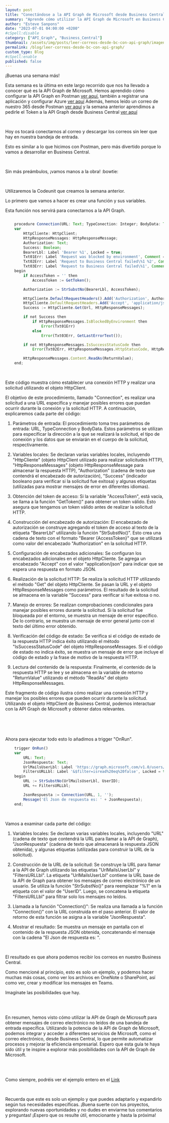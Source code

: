 ```yaml
---
layout: post
title: "Conectándose a la API Graph de Microsoft desde Business Central para obtener correos electrónicos no leídos"
summary: "Aprende cómo utilizar la API Graph de Microsoft en Business Central para obtener mensajes de correo electrónico no leídos de una bandeja de entrada específica. ¡Descubre las posibilidades que ofrece la API Graph de Microsoft!"
author: "Esteve Sanpons"
date: "2023-07-01 04:00:00 +0200"
#cSpell:disable
category: ["API_Graph", "Business_Central"]
thumbnail: /assets/img/posts/leer-correos-desde-bc-con-api-graph/imagen01.png
permalink: /blog/leer-correos-desde-bc-con-api-graph/
custom_type: Blog
#cSpell:enable
published: false
---
```


¡Buenas una semana más!

Esta semana es la última en este largo recorrido que nos ha llevado a conocer qué es la API Graph de Microsoft. Hemos aprendido cómo configurar la API Graph en Postman [ver aquí](/blog/api-graph-en-postman/), también a registrar una aplicación y configurar Azure [ver aquí](/blog/registrar-app-y-dar-permisos-en-azure/) Además, hemos leído un correo de nuestro 365 desde Postman [ver aquí](/blog/configurar-y-leer-en-postman-un-correo/) y la semana anterior aprendimos a pedirle el Token a la API Graph desde Business Central [ver aquí](/blog/token-api-graph-desde-bc/)

<br>

Hoy os tocará conectarnos al correo y descargar los correos sin leer que hay en nuestra bandeja de entrada.

Esto es similar a lo que hicimos con Postman, pero más divertido porque lo vamos a desarrollar en Business Central.

<br>

Sin más preámbulos, ¡vamos manos a la obra! :bowtie:

<br>

Utilizaremos la Codeunit que creamos la semana anterior.

Lo primero que vamos a hacer es crear una función y sus variables.

Esta función nos servirá para conectarnos a la API Graph.

```javascript

    procedure Connection(URL: Text; TypeConection: Integer; BodyData: Text) ReturnValue: Text
    var
        HttpCliente: HttpClient;
        HttpResponseMessages: HttpResponseMessage;
        Authorization: Text;
        Success: Boolean;
        BearerLbl: Label 'Bearer %1', Locked = true;
        Txt01Err: Label 'Request was blocked by environment', Comment = 'ESP="La solicitud fue bloqueada por el entorno"';
        Txt02Err: Label 'Request to Business Central failed\%1 %2', Comment = 'ESP="Solicitud a Business Central fallida\%1 %2"';
        Txt03Err: Label 'Request to Business Central failed\%1', Comment = 'ESP="La solicitud a Business Central falló\%1"';
    begin
        if AccessToken = '' then
            AccessToken := GetToken();

        Authorization := StrSubstNo(BearerLbl, AccessToken);

        HttpCliente.DefaultRequestHeaders().Add('Authorization', Authorization);
        HttpCliente.DefaultRequestHeaders.Add('Accept', 'application/json');
        Success := HttpCliente.Get(Url, HttpResponseMessages);

        if not Success then
            if HttpResponseMessages.IsBlockedByEnvironment then
                Error(Txt01Err)
            else
                Error(Txt03Err, GetLastErrorText());

        if not HttpResponseMessages.IsSuccessStatusCode then
            Error(Txt02Err, HttpResponseMessages.HttpStatusCode, HttpResponseMessages.ReasonPhrase);

        HttpResponseMessages.Content.ReadAs(ReturnValue);
    end;
```

<br>

Este código muestra cómo establecer una conexión HTTP y realizar una solicitud utilizando el objeto HttpClient.

El objetivo de este procedimiento, llamado "Connection", es realizar una solicitud a una URL específica y manejar posibles errores que puedan ocurrir durante la conexión y la solicitud HTTP. A continuación, explicaremos cada parte del código:

1. Parámetros de entrada: El procedimiento toma tres parámetros de entrada: URL, TypeConnection y BodyData. Estos parámetros se utilizan para especificar la dirección a la que se realizará la solicitud, el tipo de conexión y los datos que se enviarán en el cuerpo de la solicitud, respectivamente.

2. Variables locales: Se declaran varias variables locales, incluyendo "HttpCliente" (objeto HttpClient utilizado para realizar solicitudes HTTP), "HttpResponseMessages" (objeto HttpResponseMessage para almacenar la respuesta HTTP), "Authorization" (cadena de texto que contendrá el encabezado de autorización), "Success" (indicador booleano para verificar si la solicitud fue exitosa) y algunas etiquetas (utilizadas para mostrar mensajes de error en diferentes idiomas).

3. Obtención del token de acceso: Si la variable "AccessToken", está vacía, se llama a la función "GetToken()" para obtener un token válido. Esto asegura que tengamos un token válido antes de realizar la solicitud HTTP.

4. Construcción del encabezado de autorización: El encabezado de autorización se construye agregando el token de acceso al texto de la etiqueta "BearerLbl" utilizando la función "StrSubstNo()". Esto crea una cadena de texto con el formato "Bearer {AccessToken}" que se utilizará como valor del encabezado "Authorization" en la solicitud HTTP.

5. Configuración de encabezados adicionales: Se configuran los encabezados adicionales en el objeto HttpCliente. Se agrega un encabezado "Accept" con el valor "application/json" para indicar que se espera una respuesta en formato JSON.

6. Realización de la solicitud HTTP: Se realiza la solicitud HTTP utilizando el método "Get" del objeto HttpCliente. Se pasan la URL y el objeto HttpResponseMessages como parámetros. El resultado de la solicitud se almacena en la variable "Success" para verificar si fue exitosa o no.

7. Manejo de errores: Se realizan comprobaciones condicionales para manejar posibles errores durante la solicitud. Si la solicitud fue bloqueada por el entorno, se muestra un mensaje de error específico. De lo contrario, se muestra un mensaje de error general junto con el texto del último error obtenido.

8. Verificación del código de estado: Se verifica si el código de estado de la respuesta HTTP indica éxito utilizando el método "IsSuccessStatusCode" del objeto HttpResponseMessages. Si el código de estado no indica éxito, se muestra un mensaje de error que incluye el código de estado y la frase de motivo de la respuesta HTTP.

9. Lectura del contenido de la respuesta: Finalmente, el contenido de la respuesta HTTP se lee y se almacena en la variable de retorno "ReturnValue" utilizando el método "ReadAs" del objeto HttpResponseMessages.

Este fragmento de código ilustra cómo realizar una conexión HTTP y manejar los posibles errores que pueden ocurrir durante la solicitud. Utilizando el objeto HttpClient de Business Central, podemos interactuar con la API Graph de Microsoft y obtener datos relevantes.

<br><br><br>

Ahora para ejecutar todo esto lo añadimos a trigger "OnRun".

```javascript
    trigger OnRun()
    var
        URL: Text;
        JsonRespuesta: Text;
        UrlMailsUserLbl: Label 'https://graph.microsoft.com/v1.0/users/%1/mailFolders/inbox/messages?$count=true', Locked = true;
        FiltersURLLbl: Label '&$filter=isread%20eq%20false', Locked = true;
    begin
        URL := StrSubstNo(UrlMailsUserLbl, UserID);
        URL += FiltersURLLbl;

        JsonRespuesta := Connection(URL, 1, '');
        Message('El Json de respuesta es: ' + JsonRespuesta);
    end;

```

<br>

Vamos a examinar cada parte del código:

1.  Variables locales: Se declaran varias variables locales, incluyendo "URL" (cadena de texto que contendrá la URL para llamar a la API de Graph), "JsonRespuesta" (cadena de texto que almacenará la respuesta JSON obtenida), y algunas etiquetas (utilizadas para construir la URL de la solicitud).

2.  Construcción de la URL de la solicitud: Se construye la URL para llamar a la API de Graph utilizando las etiquetas "UrlMailsUserLbl" y "FiltersURLLbl". La etiqueta "UrlMailsUserLbl" contiene la URL base de la API de Graph para obtener los mensajes de correo electrónico de un usuario. Se utiliza la función "StrSubstNo()" para reemplazar "%1" en la etiqueta con el valor de "UserID". Luego, se concatena la etiqueta "FiltersURLLbl" para filtrar solo los mensajes no leídos.

3.  Llamada a la función "Connection()": Se realiza una llamada a la función "Connection()" con la URL construida en el paso anterior. El valor de retorno de esta función se asigna a la variable "JsonRespuesta".

4.  Mostrar el resultado: Se muestra un mensaje en pantalla con el contenido de la respuesta JSON obtenida, concatenando el mensaje con la cadena "El Json de respuesta es: ".

<br>

El resultado es que ahora podemos recibir los correos en nuestro Business Central.

Como mencioné al principio, esto es solo un ejemplo, y podemos hacer muchas más cosas, como ver los archivos en OneNote o SharePoint, así como ver, crear y modificar los mensajes en Teams.

Imagínate las posibilidades que hay.

<br><br>

En resumen, hemos visto cómo utilizar la API de Graph de Microsoft para obtener mensajes de correo electrónico no leídos de una bandeja de entrada específica. Utilizando la potencia de la API de Graph de Microsoft, podemos integrar y acceder a diferentes servicios de Microsoft, como el correo electrónico, desde Business Central, lo que permite automatizar procesos y mejorar la eficiencia empresarial. Espero que esta guía te haya sido útil y te inspire a explorar más posibilidades con la API de Graph de Microsoft.

<br><br>

Como siempre, podréis ver el ejemplo entero en el [Link](https://github.com/Esanpons/ApiGraph)

<br>

Recuerda que este es solo un ejemplo y que puedes adaptarlo y expandirlo según tus necesidades específicas. ¡Buena suerte con tus proyectos, explorando nuevas oportunidades y no dudes en enviarme tus comentarios y preguntas! ¡Espero que os resulte útil, emocionante y hasta la próxima!
